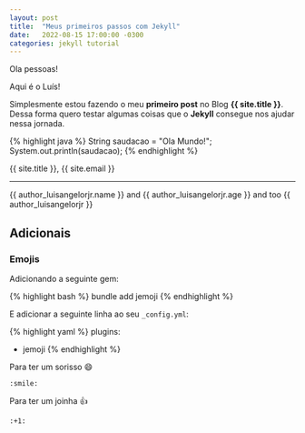 ```yaml
---
layout: post
title:  "Meus primeiros passos com Jekyll"
date:   2022-08-15 17:00:00 -0300
categories: jekyll tutorial
---
```

Ola pessoas!

Aqui é o Luís!

Simplesmente estou fazendo o meu **primeiro post** no Blog **{{ site.title }}**. Dessa forma quero testar algumas coisas que o **Jekyll** consegue nos ajudar nessa jornada.

{% highlight java %}
String saudacao = "Ola Mundo!";
System.out.println(saudacao);
{% endhighlight %}

{{ site.title }}, {{ site.email }}


----


{{ author_luisangelorjr.name }} and {{ author_luisangelorjr.age }} and too {{ author_luisangelorjr }}

## Adicionais

### Emojis

Adicionando a seguinte gem:

{% highlight bash %}
bundle add jemoji
{% endhighlight %}

E adicionar a seguinte linha ao seu ```_config.yml```:

{% highlight yaml %}
plugins:
  - jemoji
{% endhighlight %}

Para ter um sorisso :smile:

```
:smile:
```

Para ter um joinha :+1:

```
:+1:
```